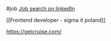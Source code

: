 #job 
[Job search on linkedIn](https://podcasters.spotify.com/pod/show/tanvironair/episodes/Job-search-on-LinkedIn-e1nd70e?fbclid=IwAR06VhSxzCPQw6ewgd6ECGFE1kbrOsjrYSWjbsEuu8P8OnV7b2IR6dMl8SM)


[[Frontend developer  - sigma it poland]]

https://getcruise.com/